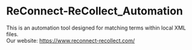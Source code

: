 # ReConnect-ReCollect_Automation
This is an automation tool designed for matching terms within local XML files.       
Our website: https://www.reconnect-recollect.com/   
